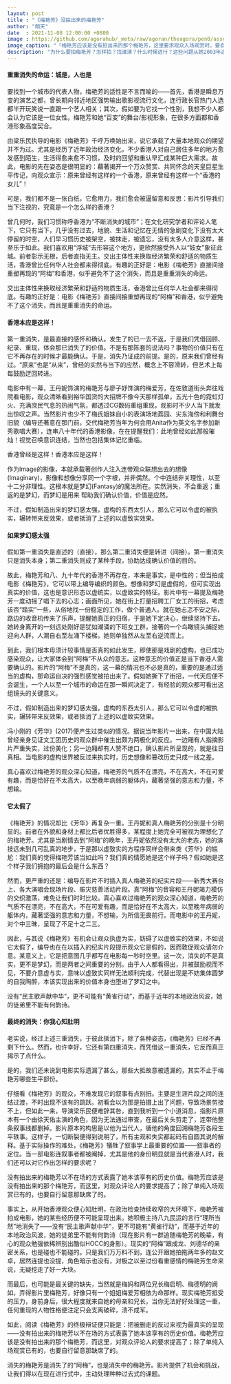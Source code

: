 ```yaml
---
layout: post
title : "《梅艳芳》没拍出来的梅艳芳"
author: "朗天"
date  : 2021-11-08 12:00:00 +0800
image : https://github.com/agorahub/_meta/raw/agoran/theagora/pen0/assets/images/c1/c1-20211108-01.jpg
image_caption: "「梅艳芳应该是没有拍出来的那个梅艳芳，这里要求观众入场观赏时，要自行留意那缺席了的⋯⋯」"
description: "为什么要拍梅艳芳？怎样拍？找谁演？什么时候进行？这些问题从她2003年逝世以来一直存在，因为即使用最简单的方式说，也不得不确认她是一个传奇，有太多和她有关的事情值得一再检视、珍惜，而其中最关键的，当然就是可以藉著呈现她的生平，同时呈现她所经历过的香港。"
---
```


#### 重重消失的命运：城是，人也是

要找到一个城市的代表人物，梅艳芳的适性是不言而喻的——首先，香港是瞬息万变的演艺之都，曾长期向邻近地区强势输出歌影视流行文化，连行政长官热门人选都半开玩笑说一直跟一个艺人相关；其次，假如要为它找一个性别，我想不少人都会认为它该是一位女性。梅艳芳和她“百变”的舞台/影视形象，在很多方面都和香港形象高度契合。

<!--more-->

由梁乐民执导的电影《梅艳芳》千呼万唤始出来，说它承载了大量本地观众的期望并不为过。尤其是经历了近年政治经济变化，不少香港人对自己居住多年的地方愈发感到陌生，生活得愈来愈不习惯，及时的回望和重认早汇成某种巨大需求。故此，电影的先在姿态是很明显的：藉著揭开一个万众赞赏、共同怀念的天皇巨星生平传记，向观众宣示：原来曾经有这样的一个香港，原来曾经有这样一个“香港的女儿”！

可是，我们都不是一张白纸，它愈用力，我们愈会被逼留意和反思：影片引导我们当下注视的，究竟是一个怎么样的香港？

曾几何时，我们习惯称呼香港为“不断消失的城市”；在文化研究学者和评论人笔下，它只有当下，几乎没有过去，地貌、生活和记忆在无情的急剧变化下没有太大停留的时空，人们早习惯历史被架空，被抹走，被遗忘，没有太多人介意这样，甚至乐于如此。我们喜欢用“浮城”去形容这个地方，更欣然接受外人以“妓女”象征此城。前者彰示无根，后者直指无主。交出主体性来换取经济繁荣和舒适的物质生活，香港曾比任何华人社会都来得彻底。有趣的正好是：电影《梅艳芳》直接间接重塑再现的“阿梅”和香港，似乎避免不了这个消失，而且是重重消失的命运。

交出主体性来换取经济繁荣和舒适的物质生活，香港曾比任何华人社会都来得彻底。有趣的正好是：电影《梅艳芳》直接间接重塑再现的“阿梅”和香港，似乎避免不了这个消失，而且是重重消失的命运。

#### 香港本应是这样！

第一重消失，是最直接的感怀和确认。发生了的已一去不返，于是我们凭借回顾、纪录、重现，体会那已消失了的价值。不是有那陈套的说法吗？事物的价值只有在它不再存在的时候才最能确认。于是，消失乃证成的前提。是的，原来我们曾经有过。“原来”也是“从来”，曾经的实然与当下的应然，概念上不容滑转，但艺术上每每鼓励迂回转进。

电影中有一幕，王丹妮饰演的梅艳芳与廖子妤饰演的梅爱芳，在佐敦道街头奔往戏院看电影，观众清晰看到裕华国货的大招牌不像今天那样孤单，五光十色的霓虹灯火、充满庶民气息的热闹气氛，都透过CG数码重组重现，观影时不少人当下就发出惊叹之声。当然影片也少不了梅氏姐妹自小的表演场地荔园、尖东海傍和利舞台旧貌（编导还著意在那门前，交代梅艳芳当年为何会用Anita作为英文名字参加新秀歌唱大赛），连串八十年代的香港影像，在在提醒我们：此地曾经如此那般璀灿！视觉召唤意识连结，当然也包括集体记忆重临。

香港曾经是这样！香港本应是这样！

作为Image的影像，本就承载著创作人注入连带观众联想出去的想像(Imaginary)，影像和想像分享同一个字根，并非偶然。个中连结非关理性，以至十二分非理性。这根本就是梦幻(Fantasy)的魔法所在。实然消失，不会重返；重返的是梦幻，而梦幻是用来 帮助我们确认价值，价值是应然。

不过，假如制造出来的梦幻感太强，虚构的东西太引人，那么它可以令虚的被执实，辗转带来反效果，或者抵消了上述的以虚致实效果。

#### 如果梦幻感太强

假如第一重消失是直述的（直接），那么第二重消失便是转进（间接）。第一重消失只是消失本身；第二重消失则成了某种手段，协助达成确认价值的目的。

故此，梅艳芳和八、九十年代的香港不再存在，本来是事实，是中性的；但当拍成电影《梅艳芳》，它可以带上编导编织的颜色。想像和梦幻是虚假的，但可实现出真实的价值，这也是意识形态以虚统实，以虚致实的特征。影片中有一幕提及梅艳芳一度动摇了唱下去的心志；画面所见，她在街上打量招聘工厂女工的街招，考虑该否“踏实”一些，从俗地找一份稳定的工作，做个普通人。就在她忐忑不安之际，路边的收音机传来了乐声，提醒她真正的归宿，于是她下定决心，继续坚持下去。她转身离开的一刻远处刚好是犹如潮涌的下班女工群，接著的一个鸟瞰镜头捕捉她迎向人群，人潮自右至左涌下楼梯，她则单独然从左至右逆流而上。

到此，我们根本毋须计较事情是否真的如此发生，即使那是戏剧的虚构，也已成功感染观众，让大家体会到“阿梅”不从众的意志。这种意志的价值正是当下香港人需要确认的。影片的“阿梅”不是真的，这一幕的情况也不必是真的，重要的是通过适当的虚构，那命运自决的强烈感觉被拍出来了。假如她撕下了街招，一代天后便不会诞生，一个人以至一个城市的命运在那一瞬间决定了，有经验的观众都可看出这组镜头的关键意义。

不过，假如制造出来的梦幻感太强，虚构的东西太引人，那么它可以令虚的被执实，辗转带来反效果，或者抵消了上述的以虚致实效果。

冯小刚的《芳华》(2017)便产生过类似的情况。据说当年影片一出来，在中国大陆曾经亲身见证文工团历史的观众群中催生出颇为两极化的反应。一边厢有人指摘影片严重失实，过份美化；另一边厢却有人赞不绝口，确认影片所呈现的，就是往日真相。当电影的虚构世界被反过来执实时，历史想像和篡改历史只成一线之差。

真心喜欢过梅艳芳的观众深心知道，梅艳芳的气质不在漂亮，不在高大，不在可爱有趣，而是恰好在不太高大，以至晚年病弱的躯体内，藏著坚强的意志和力量，不想输。

#### 它太假了

《梅艳芳》的情况却比《芳华》再复杂一重。王丹妮和真人梅艳芳的分别是十分明显的。前者在外貌和身材上都比后者优胜得多，某程度上她完全可被视为理想化了的梅艳芳。尤其是当剧情去到“阿梅”的晚年，王丹妮依然没有太大的老态，她的演技远未到几可乱真的地步，于是那以虚致实的方程序同样会带来类《芳华》的尴尬：我们真的觉得梅艳芳该当如此吗？我们真的情愿她是这个样子吗？假如她是这个样子我们拥抱的最后会是什么东西？

然而，更严重的还是：编导在影片不时插入真人梅艳芳的纪实片段——新秀大赛台上、各大演唱会现场片段、赈灾慈善活动片段。真“阿梅”的音容和王丹妮竭力模仿的交织激荡，难免让我们时时比较。真心喜欢过梅艳芳的观众深心知道，梅艳芳的气质不在漂亮，不在高大，不在可爱有趣，而是恰好在不太高大，以至晚年病弱的躯体内，藏著坚强的意志和力量，不想输，为所信无畏前行。而电影中的王丹妮，对个中三昧，呈现了不足十之二三。

因此，与其说《梅艳芳》有机会让观众执虚为实，妨碍了以虚致实的效果，不如说它太假了，编导也在在以插入的纪实片段提示观众它是假的，因而敦促观众请勿介意。某意义上，它是把意图几乎都写在电影每一秒时空里。这一次，消失的不是真实，更不是梦幻，而是两者之间重要的分别。由于人人都看得出，并被鼓励视而不见，不要介意虚与实，意味以虚致实同样无法顺利完成，代替出现是不妨集体圆梦的自我陶醉，本该实现出来的价值本身也堕进了梦幻之中。

没有“民主歌声献中华”，更不可能有“黄雀行动”，而基于近年的本地政治风波，她的徒弟里不能有何韵诗。

#### 最终的消失：你我心知肚明

老实说，经过上述三重消失，于彼此抵消下，除了各种姿态，《梅艳芳》已经不再剩下什么。然而，也许幸好，它还有第四重消失，而凭借这一重消失，它反而真正揭示了点什么。

是的，我们还未说到电影实际遗漏了甚么，那些大抵故意被遗漏的，其实不止于梅艳芳哪些生平部份。

仔细看《梅艳芳》的观众，不难发现它的叙事有点别扭。主要是生涯片段之间的连结过渡，不时出现不该有的跳跃。初看会以为那是拍摄上出了问题，导致场景剪接不上，但如此一来，导演梁乐民便难辞其咎，直到我听到一个小道消息，指影片原本有一个由徐天佑主演的角色，因为无法通过审查，在最后关头剪走了，连带他整条叙事线都删掉。影片原本的构思是以他为当代人，循他的角度回溯梅艳芳各段生平轶事。这样子，一切断裂便得到说明了，所有主观和失实都起码有自圆其说的解释。基于实际操作的难处，《梅艳芳》犠牲了叙事学上最重要的位置——叙事者的定位。当一部电影连叙事者都被阉掉，尤其是他的身份明显就是当代香港人时，我们还可以对它作出怎样的要求呢？

没有拍出来的梅艳芳以不在场的方式表露了她本该享有的历史价值。梅艳芳应该是没有拍出来的那个梅艳芳，而这里，对观众评论人的要求提高了；除了单纯入场观赏已有的，也要自行留意那缺席了的。

事实上，从开始香港观众便心知肚明，在政治检查持续收窄的大环境下，梅艳芳被拍成电影，她的某些经历便不可能呈现出来。她积极主持八九民运的言行“理所当然”地消失了——没有“民主歌声献中华”，更不可能有“黄雀行动”，而基于近年的本地政治风波，她的徒弟里不能有何韵诗（现在影片有一群追随梅艳芳的晚辈，有心的观众勉强依稀辨别出酷似HOCC的身影）。现实的“阿梅”跟成龙、刘德华的亲密关系，也是碰也不能碰的。只是我们万万料不到，连公开跟她拍拖两年多的赵文卓，居然连提也没提，角色暗示也没有，对极之以至过份看重感情的梅艳芳生命来说，无疑挖走了好一大块。

而最后，也可能是最关键的缺失，当然就是梅妈和两位兄长梅启明、梅德明的阙如，弄得影片里梅艳芳，好像只有一个姐姐梅爱芳相依为命那样。现实梅艳芳抵受的压力，身前身后，很大程度就来自她的母亲和兄长，当你无法好好处理这一重，任何重现的人物性格便注定只会支离破碎，溃不成军。

如此，阅读《梅艳芳》的终极辩证便只能是：把被删走的反过来视为最真实的呈现——没有拍出来的梅艳芳以不在场的方式表露了她本该享有的历史价值。梅艳芳应该是没有拍出来的那个梅艳芳，而这里，对观众评论人的要求提高了；除了单纯入场观赏已有的，也要自行留意那缺席了的。

消失的梅艳芳是消失了的“阿梅”，也是消失中的梅艳芳。影片提供了机会和挑战，让我们得以在现在进行式中，主动处理种种过去式的课题。

<!--END-->